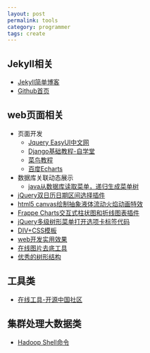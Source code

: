 ```yaml
---
layout: post
permalink: tools
category: programmer
tags: create
---
```


## Jekyll相关
+ [Jekyll简单博客](https://www.jekyll.com.cn/)
+ [Github首页](https://github.com)

## web页面相关
+ 页面开发
  - [Jquery EasyUI中文网](http://www.jeasyui.net/)
  - [Django基础教程-自学堂](https://code.ziqiangxuetang.com/django/django-tutorial.html)
  - [菜鸟教程](http://www.runoob.com/)
  - [百度Echarts](http://echarts.baidu.com/index.html)
+ 数据库关联动态展示
  - [java从数据库读取菜单，递归生成菜单树](https://blog.csdn.net/frankcheng5143/article/details/52958486)
+ [jQuery双日历日期区间选择插件](http://www.sucaihuo.com/js/3600.html)
+ [html5 canvas绘制抽象液体流动火焰动画特效](http://www.lanrenzhijia.com/others/5121.html)
+ [Frappe Charts交互式柱状图和折线图表插件](http://www.lanrenzhijia.com/others/5121.html)
+ [jQuery多级树形菜单打开选项卡标签代码](http://www.lanrenzhijia.com/tab/4742.html)
+ [DIV+CSS模板](http://www.cssmoban.com/cssthemes/)
+ [web开发实用效果](http://www.yyyweb.com/350.html)
+ [在线图片去底工具](http://www.aigei.com/bgremover/)
+ [优秀的树形结构](https://blog.csdn.net/liweiwei0725/article/details/20913953)

## 工具类
+ [在线工具-开源中国社区](http://tool.oschina.net/)

## 集群处理大数据类
+ [Hadoop Shell命令](http://hadoop.apache.org/docs/r1.0.4/cn/hdfs_shell.html)